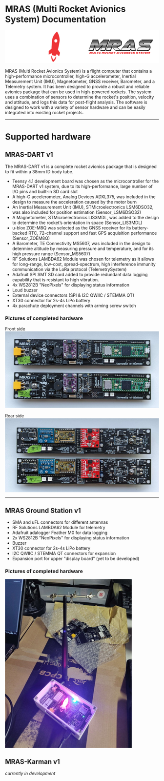 # MRAS (Multi Rocket Avionics System) Documentation

![](docs/images/sunride_mras.png)

MRAS (Multi Rocket Avionics System) is a flight computer that contains a high-performance microcontroller, high-G
accelerometer, Inertial Measurement Unit (IMU), Magnetometer, GNSS receiver,
Barometer, and a Telemetry system. It has been designed to provide a robust and reliable avionics package that can be
used in high-powered rockets. The system uses a combination of sensors to determine the rocket's position, velocity and
attitude, and logs this data for post-flight analysis. The software is designed to work with a variety of sensor
hardware and can be easily integrated into existing rocket projects.

---

# Supported hardware

## MRAS-DART v1

The MRAS-DART v1 is a complete rocket avionics package that is designed to fit within a 38mm ID body tube.

- Teensy 4.1 development board was chosen as the microcontroller for the MRAS-DART v1 system, due to its
  high-performance, large number of I/O pins and built-in SD card slot
- A high-G accelerometer, Analog Devices ADXL375, was included in the design to measure the acceleration caused by the
  motor burn
- An Inertial Measurement Unit (IMU), STMicroelectronics LSM6DSO32, was also included for position estimation (Sensor_LSM6DSO32)
- A Magnetometer, STMicroelectronics LIS3MDL, was added to the design to determine the rocket’s orientation in space (Sensor_LIS3MDL)
- u-blox ZOE-M8Q was selected as the GNSS receiver for its battery-backed RTC, 72-channel support and fast GPS 
  acquisition performance (Sensor_ZOEM8Q)
- A Barometer, TE Connectivity MS5607, was included in the design to determine altitude by measuring pressure and
  temperature, and for its high pressure range (Sensor_MS5607)
- RF Solutions LAMBDA62 Module was chosen for telemetry as it allows for long-range, low-cost, spread-spectrum, high
  interference immunity communication via the LoRa protocol (TelemetrySystem)
- Adafruit SPI SMT SD card added to provide redundant data logging capability that is resistant to high vibration.
- 4x WS2812B "NeoPixels" for displaying status information
- Loud buzzer
- External device connectors (SPI & I2C QWIIC / STEMMA QT)
- XT30 connector for 2s-4s LiPo battery
- 4x parachute deployment channels with arming screw switch

### Pictures of completed hardware

Front side
![](docs/images/mras_hardware_front.jpg)

Rear side
![](docs/images/mras_hardware_back.jpg)

---

## MRAS Ground Station v1

- SMA and uFL connectors for different antennas
- RF Solutions LAMBDA62 Module for telemetry
- Adafruit adalogger Feather M0 for data logging
- 2x WS2812B "NeoPixels" for displaying status information
- Buzzer
- XT30 connector for 2s-4s LiPo battery
- I2C QWIIC / STEMMA QT connectors for expansion
- Expansion port for upper "display board" (yet to be developed)

### Pictures of completed hardware

![](docs/images/mras_ground_station_v1.jpg)

## MRAS-Karman v1

_currently in development_
